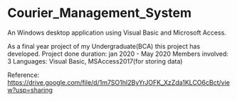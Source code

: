 # Courier_Management_System
An Windows desktop application using Visual Basic and Microsoft Access.

As a final year project of my Undergraduate(BCA) this project has developed.
Project done duration: jan 2020 - May 2020
Members involved: 3
Languages: Visual Basic, MSAccess2017(for storing data)

Reference: https://drive.google.com/file/d/1m7SO1hI2ByYrJOFK_XzZda1KLCO6cBct/view?usp=sharing

